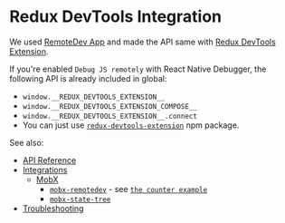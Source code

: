 # Redux DevTools Integration

We used [RemoteDev App](https://github.com/zalmoxisus/remotedev-app) and made the API same with [Redux DevTools Extension](https://github.com/zalmoxisus/redux-devtools-extension).

If you're enabled `Debug JS remotely` with React Native Debugger, the following API is already included in global:

* `window.__REDUX_DEVTOOLS_EXTENSION__`
* `window.__REDUX_DEVTOOLS_EXTENSION_COMPOSE__`
* `window.__REDUX_DEVTOOLS_EXTENSION__.connect`
* You can just use [`redux-devtools-extension`](https://www.npmjs.com/package/redux-devtools-extension) npm package.

See also:

* [API Reference](http://extension.remotedev.io/docs/API/)
* [Integrations](http://extension.remotedev.io/docs/Integrations.html)
  - [MobX](https://github.com/mobxjs/mobx)
    - [`mobx-remotedev`](https://github.com/zalmoxisus/mobx-remotedev) - see [`the counter example`](../examples/counter-with-mobx)
    - [`mobx-state-tree`](https://github.com/mobxjs/mobx-state-tree)
* [Troubleshooting](http://extension.remotedev.io/docs/Troubleshooting.html)
